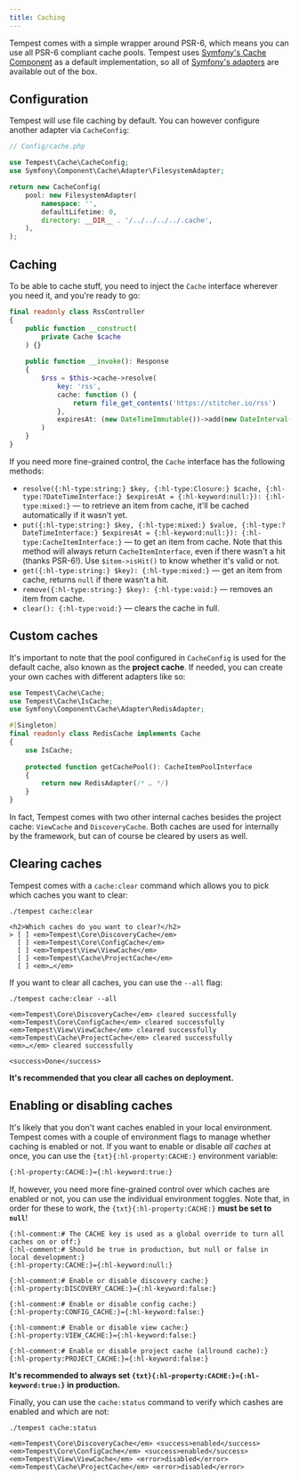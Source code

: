 ```yaml
---
title: Caching
---
```


Tempest comes with a simple wrapper around PSR-6, which means you can use all PSR-6 compliant cache pools. Tempest uses [Symfony's Cache Component](https://symfony.com/doc/current/components/cache.html) as a default implementation, so all of [Symfony's adapters](https://symfony.com/doc/current/components/cache.html#available-cache-adapters) are available out of the box. 

## Configuration

Tempest will use file caching by default. You can however configure another adapter via `CacheConfig`:

```php
// Config/cache.php

use Tempest\Cache\CacheConfig;
use Symfony\Component\Cache\Adapter\FilesystemAdapter;

return new CacheConfig(
    pool: new FilesystemAdapter(
        namespace: '',
        defaultLifetime: 0,
        directory: __DIR__ . '/../../../../.cache',
    ),
);
```

## Caching

To be able to cache stuff, you need to inject the `Cache` interface wherever you need it, and you're ready to go:

```php
final readonly class RssController
{
    public function __construct(
        private Cache $cache
    ) {}
    
    public function __invoke(): Response
    {
        $rss = $this->cache->resolve(
            key: 'rss',
            cache: function () {
                return file_get_contents('https://stitcher.io/rss')
            },
            expiresAt: (new DateTimeImmutable())->add(new DateInterval('P1D'))
        )
    }   
}
```

If you need more fine-grained control, the `Cache` interface has the following methods:

- `resolve({:hl-type:string:} $key, {:hl-type:Closure:} $cache, {:hl-type:?DateTimeInterface:} $expiresAt = {:hl-keyword:null:}): {:hl-type:mixed:}` — to retrieve an item from cache, it'll be cached automatically if it wasn't yet.
- `put({:hl-type:string:} $key, {:hl-type:mixed:} $value, {:hl-type:?DateTimeInterface:} $expiresAt = {:hl-keyword:null:}): {:hl-type:CacheItemInterface:}` — to get an item from cache. Note that this method will always return `CacheItemInterface`, even if there wasn't a hit (thanks PSR-6!). Use `$item->isHit()` to know whether it's valid or not.
- `get({:hl-type:string:} $key): {:hl-type:mixed:}` — get an item from cache, returns `null` if there wasn't a hit.
- `remove({:hl-type:string:} $key): {:hl-type:void:}` — removes an item from cache.
- `clear(): {:hl-type:void:}` — clears the cache in full.

## Custom caches

It's important to note that the pool configured in `CacheConfig` is used for the default cache, also known as the **project cache**. If needed, you can create your own caches with different adapters like so:

```php
use Tempest\Cache\Cache;
use Tempest\Cache\IsCache;
use Symfony\Component\Cache\Adapter\RedisAdapter;

#[Singleton]
final readonly class RedisCache implements Cache
{
    use IsCache;
    
    protected function getCachePool(): CacheItemPoolInterface
    {
        return new RedisAdapter(/* … */)
    }
}
```

In fact, Tempest comes with two other internal caches besides the project cache: `ViewCache` and `DiscoveryCache`. Both caches are used for internally by the framework, but can of course be cleared by users as well.

## Clearing caches

Tempest comes with a `cache:clear` command which allows you to pick which caches you want to clear:

```console
./tempest cache:clear

<h2>Which caches do you want to clear?</h2> 
> [ ] <em>Tempest\Core\DiscoveryCache</em>
  [ ] <em>Tempest\Core\ConfigCache</em>
  [ ] <em>Tempest\View\ViewCache</em>
  [ ] <em>Tempest\Cache\ProjectCache</em>
  [ ] <em>…</em>
```

If you want to clear all caches, you can use the `--all` flag:

```console
./tempest cache:clear --all

<em>Tempest\Core\DiscoveryCache</em> cleared successfully
<em>Tempest\Core\ConfigCache</em> cleared successfully
<em>Tempest\View\ViewCache</em> cleared successfully
<em>Tempest\Cache\ProjectCache</em> cleared successfully
<em>…</em> cleared successfully

<success>Done</success> 
```

**It's recommended that you clear all caches on deployment.**

## Enabling or disabling caches

It's likely that you don't want caches enabled in your local environment. Tempest comes with a couple of environment flags to manage whether caching is enabled or not. If you want to enable or disable _all caches_ at once, you can use the `{txt}{:hl-property:CACHE:}` environment variable:

```txt
{:hl-property:CACHE:}={:hl-keyword:true:}
```

If, however, you need more fine-grained control over which caches are enabled or not, you can use the individual environment toggles. Note that, in order for these to work, the `{txt}{:hl-property:CACHE:}` **must be set to `null`**!

```env
{:hl-comment:# The CACHE key is used as a global override to turn all caches on or off:}
{:hl-comment:# Should be true in production, but null or false in local development:}
{:hl-property:CACHE:}={:hl-keyword:null:}

{:hl-comment:# Enable or disable discovery cache:}
{:hl-property:DISCOVERY_CACHE:}={:hl-keyword:false:}

{:hl-comment:# Enable or disable config cache:}
{:hl-property:CONFIG_CACHE:}={:hl-keyword:false:}

{:hl-comment:# Enable or disable view cache:}
{:hl-property:VIEW_CACHE:}={:hl-keyword:false:}

{:hl-comment:# Enable or disable project cache (allround cache):}
{:hl-property:PROJECT_CACHE:}={:hl-keyword:false:}
```

**It's recommended to always set `{txt}{:hl-property:CACHE:}={:hl-keyword:true:}` in production.**

Finally, you can use the `cache:status` command to verify which cashes are enabled and which are not:

```console
./tempest cache:status

<em>Tempest\Core\DiscoveryCache</em> <success>enabled</success>
<em>Tempest\Core\ConfigCache</em> <success>enabled</success>
<em>Tempest\View\ViewCache</em> <error>disabled</error>
<em>Tempest\Cache\ProjectCache</em> <error>disabled</error>
```